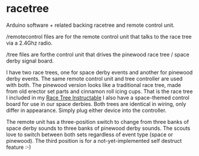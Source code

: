 # racetree
Arduino software + related backing racetree and remote control unit.

/remotecontrol files are for the remote control unit that talks to the race tree via a 2.4Ghz radio.

/tree files are forthe control unit that drives the pinewood race tree / space derby signal board.

I have two race trees, one for space derby events and another for pinewood derby events.  The same remote control unit and tree controller are used with both.  The pinewood version looks like a traditional race tree, made from old erector set parts and cinnamon roll icing cups.  That is the race tree I included in my [Race Tree Instructable](http://www.instructables.com/id/Radio-Controlled-Race-Tree/ "Race Tree Instructable")  I also have a space-themed control board for use in our space derbies.  Both trees are identical in wiring, only differ in appearance.  Simply plug either device into the controller.

The remote unit has a three-position switch to change from three banks of space derby sounds to three banks of pinewood derby sounds.  The scouts love to switch between both sets regardless of event type (space or pinewood).  The third position is for a not-yet-implemented self destruct feature :-)
